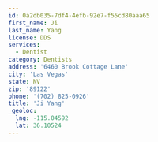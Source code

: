 ```yaml
---
id: 0a2db035-7df4-4efb-92e7-f55cd80aaa65
first_name: Ji
last_name: Yang
license: DDS
services:
  - Dentist
category: Dentists
address: '6460 Brook Cottage Lane'
city: 'Las Vegas'
state: NV
zip: '89122'
phone: '(702) 825-0926'
title: 'Ji Yang'
_geoloc:
  lng: -115.04592
  lat: 36.10524
---
```

